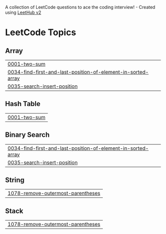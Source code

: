 A collection of LeetCode questions to ace the coding interview! - Created using [LeetHub v2](https://github.com/arunbhardwaj/LeetHub-2.0)
<!---LeetCode Topics Start-->
# LeetCode Topics
## Array
|  |
| ------- |
| [0001-two-sum](https://github.com/yvc1705/LeetCode-DSA/tree/master/0001-two-sum) |
| [0034-find-first-and-last-position-of-element-in-sorted-array](https://github.com/yvc1705/LeetCode-DSA/tree/master/0034-find-first-and-last-position-of-element-in-sorted-array) |
| [0035-search-insert-position](https://github.com/yvc1705/LeetCode-DSA/tree/master/0035-search-insert-position) |
## Hash Table
|  |
| ------- |
| [0001-two-sum](https://github.com/yvc1705/LeetCode-DSA/tree/master/0001-two-sum) |
## Binary Search
|  |
| ------- |
| [0034-find-first-and-last-position-of-element-in-sorted-array](https://github.com/yvc1705/LeetCode-DSA/tree/master/0034-find-first-and-last-position-of-element-in-sorted-array) |
| [0035-search-insert-position](https://github.com/yvc1705/LeetCode-DSA/tree/master/0035-search-insert-position) |
## String
|  |
| ------- |
| [1078-remove-outermost-parentheses](https://github.com/yvc1705/LeetCode-DSA/tree/master/1078-remove-outermost-parentheses) |
## Stack
|  |
| ------- |
| [1078-remove-outermost-parentheses](https://github.com/yvc1705/LeetCode-DSA/tree/master/1078-remove-outermost-parentheses) |
<!---LeetCode Topics End-->